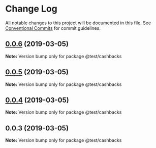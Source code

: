 # Change Log

All notable changes to this project will be documented in this file.
See [Conventional Commits](https://conventionalcommits.org) for commit guidelines.

## [0.0.6](https://github.com/shopback/rate-and-tier-service/src/packages/global/compare/@test/cashbacks@0.0.5...@test/cashbacks@0.0.6) (2019-03-05)

**Note:** Version bump only for package @test/cashbacks





## [0.0.5](https://github.com/shopback/rate-and-tier-service/src/packages/global/compare/@test/cashbacks@0.0.4...@test/cashbacks@0.0.5) (2019-03-05)

**Note:** Version bump only for package @test/cashbacks





## [0.0.4](https://github.com/shopback/rate-and-tier-service/src/packages/global/compare/@test/cashbacks@0.0.3...@test/cashbacks@0.0.4) (2019-03-05)

**Note:** Version bump only for package @test/cashbacks





## 0.0.3 (2019-03-05)

**Note:** Version bump only for package @test/cashbacks
